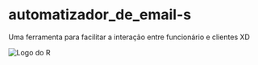 # automatizador_de_email-s
Uma ferramenta para facilitar a interação entre funcionário e clientes XD



![Logo do R](https://lh3.googleusercontent.com/pw/ACtC-3dou3H809w57woO2uNQ15o4a6b5fKZuzCQt6V2UUoEapvOGQhNRGMxJPcZRUPjMkFcgb37sQdQp-wTJqKGpc-LrxDk41DzPo0cRYk3tt1QSvwDZPcpgtkQvWUcfKtvgbVqHnoxnEUM9JANis2hXDWCq=w1276-h568-no?authuser=0)
